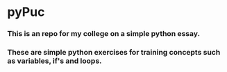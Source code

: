 # pyPuc
### This is an repo for my college on a simple python essay.
### These are simple python exercises for training concepts such as variables, if's and loops.
